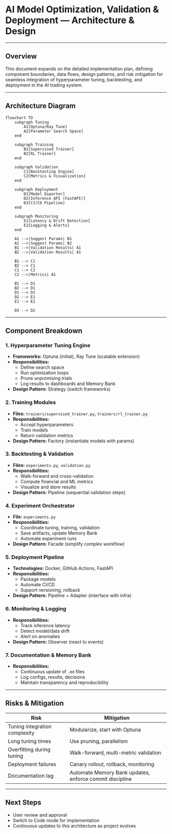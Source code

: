 # AI Model Optimization, Validation & Deployment — Architecture & Design

---

## Overview

This document expands on the detailed implementation plan, defining component boundaries, data flows, design patterns, and risk mitigation for seamless integration of hyperparameter tuning, backtesting, and deployment in the AI trading system.

---

## Architecture Diagram

```mermaid
flowchart TD
    subgraph Tuning
        A1[Optuna/Ray Tune]
        A2[Parameter Search Space]
    end

    subgraph Training
        B1[Supervised Trainer]
        B2[RL Trainer]
    end

    subgraph Validation
        C1[Backtesting Engine]
        C2[Metrics & Visualization]
    end

    subgraph Deployment
        D1[Model Exporter]
        D2[Inference API (FastAPI)]
        D3[CI/CD Pipeline]
    end

    subgraph Monitoring
        E1[Latency & Drift Detection]
        E2[Logging & Alerts]
    end

    A1 -->|Suggest Params| B1
    A1 -->|Suggest Params| B2
    B1 -->|Validation Results| A1
    B2 -->|Validation Results| A1

    B1 --> C1
    B2 --> C1
    C1 --> C2
    C2 -->|Metrics| A1

    B1 --> D1
    B2 --> D1
    D1 --> D2
    D2 --> E1
    E1 --> E2

    D3 --> D2
```

---

## Component Breakdown

### 1. Hyperparameter Tuning Engine
- **Frameworks:** Optuna (initial), Ray Tune (scalable extension)
- **Responsibilities:**
  - Define search space
  - Run optimization loops
  - Prune unpromising trials
  - Log results to dashboards and Memory Bank
- **Design Pattern:** Strategy (switch frameworks)

### 2. Training Modules
- **Files:** `trainers/supervised_trainer.py`, `trainers/rl_trainer.py`
- **Responsibilities:**
  - Accept hyperparameters
  - Train models
  - Return validation metrics
- **Design Pattern:** Factory (instantiate models with params)

### 3. Backtesting & Validation
- **Files:** `experiments.py`, `validation.py`
- **Responsibilities:**
  - Walk-forward and cross-validation
  - Compute financial and ML metrics
  - Visualize and store results
- **Design Pattern:** Pipeline (sequential validation steps)

### 4. Experiment Orchestrator
- **File:** `experiments.py`
- **Responsibilities:**
  - Coordinate tuning, training, validation
  - Save artifacts, update Memory Bank
  - Automate experiment runs
- **Design Pattern:** Facade (simplify complex workflow)

### 5. Deployment Pipeline
- **Technologies:** Docker, GitHub Actions, FastAPI
- **Responsibilities:**
  - Package models
  - Automate CI/CD
  - Support versioning, rollback
- **Design Pattern:** Pipeline + Adapter (interface with infra)

### 6. Monitoring & Logging
- **Responsibilities:**
  - Track inference latency
  - Detect model/data drift
  - Alert on anomalies
- **Design Pattern:** Observer (react to events)

### 7. Documentation & Memory Bank
- **Responsibilities:**
  - Continuous update of `.md` files
  - Log configs, results, decisions
  - Maintain transparency and reproducibility

---

## Risks & Mitigation

| Risk                                         | Mitigation                                               |
|----------------------------------------------|----------------------------------------------------------|
| Tuning integration complexity                | Modularize, start with Optuna                            |
| Long tuning times                            | Use pruning, parallelism                                 |
| Overfitting during tuning                    | Walk-forward, multi-metric validation                    |
| Deployment failures                          | Canary rollout, rollback, monitoring                     |
| Documentation lag                            | Automate Memory Bank updates, enforce commit discipline  |

---

## Next Steps

- User review and approval
- Switch to Code mode for implementation
- Continuous updates to this architecture as project evolves